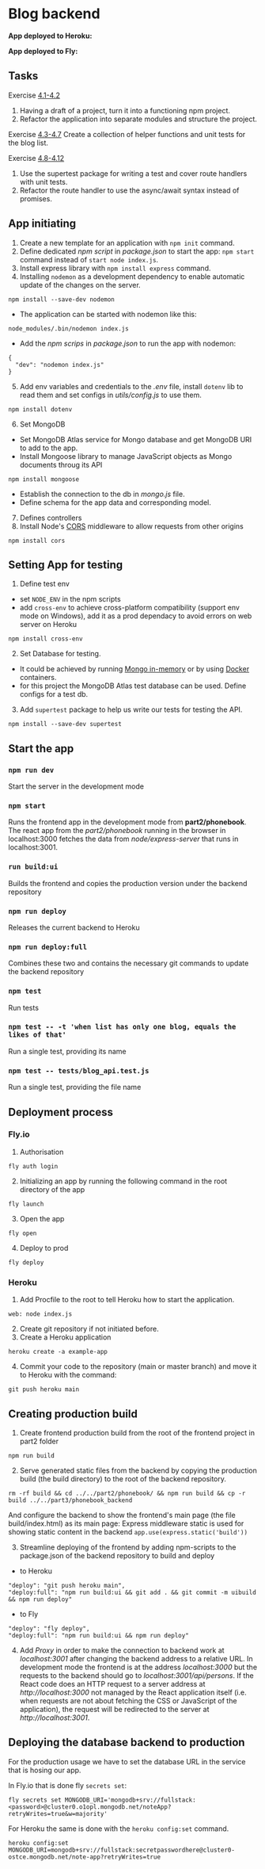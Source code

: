 # Blog backend

**App deployed to Heroku:**

**App deployed to Fly:**

## Tasks
Exercise [4.1-4.2](https://fullstackopen.com/en/part4/structure_of_backend_application_introduction_to_testing#exercises-4-1-4-2)
1. Having a draft of a project, turn it into a functioning npm project.
2. Refactor the application into separate modules and structure the project.

Exercise [4.3-4.7](https://fullstackopen.com/en/part4/structure_of_backend_application_introduction_to_testing#exercises-4-3-4-7)
Create a collection of helper functions and unit tests for the blog list.

Exercise [4.8-4.12](https://fullstackopen.com/en/part4/testing_the_backend#exercises-4-8-4-12)
1. Use the supertest package for writing a test and cover route handlers with unit tests.
2. Refactor the route handler to use the async/await syntax instead of promises.

## App initiating
1. Create a new template for an application with `npm init` command.
2. Define dedicated _npm script_ in _package.json_ to start the app: `npm start` command instead of `start node index.js`.
3. Install express library with `npm install express` command.
4. Installing `nodemon` as a development dependency to enable automatic update of the changes on the server.
```
npm install --save-dev nodemon
```
- The application can be started with nodemon like this:
```
node_modules/.bin/nodemon index.js
```
- Add the _npm scrips_ in _package.json_ to run the app with nodemon:
```
{
  "dev": "nodemon index.js"
}
```
5. Add env variables and credentials to the _.env_ file, install `dotenv` lib to read them and set configs in _utils/config.js_ to use them.
```
npm install dotenv
```
6. Set MongoDB
- Set MongoDB Atlas service for Mongo database and get MongoDB URI to add to the app.
- Install Mongoose library to manage JavaScript objects as Mongo documents throug its API
```
npm install mongoose
```
- Establish the connection to the db in _mongo.js_ file.
- Define schema for the app data and corresponding model.
7. Defines controllers
8. Install Node's [CORS](https://github.com/expressjs/cors) middleware to allow requests from other origins
```
npm install cors
```

## Setting App for testing
1. Define test env
- set `NODE_ENV` in the npm scripts
- add `cross-env` to achieve cross-platform compatibility (support env mode on Windows), add it as a prod dependacy to avoid errors on web server on Heroku
```
npm install cross-env
```
2. Set Database for testing.
- It could be achieved  by running [Mongo in-memory](https://docs.mongodb.com/manual/core/inmemory/) or by using [Docker](https://www.docker.com/) containers.
- for this project the MongoDB Atlas test database can be used. Define configs for a test db.
3. Add `supertest` package to help us write our tests for testing the API.
```
npm install --save-dev supertest
```

## Start the app
### `npm run dev`
Start the server in the development mode

### `npm start`
Runs the frontend app in the development mode from **part2/phonebook**.
The react app from the _part2/phonebook_ running in the browser in localhost:3000 fetches the data from _node/express-server_ that runs in localhost:3001.

### `run build:ui`
Builds the frontend and copies the production version under the backend repository

### `npm run deploy`
Releases the current backend to Heroku

### `npm run deploy:full`
Combines these two and contains the necessary git commands to update the backend repository

### `npm test`
Run tests

### `npm test -- -t 'when list has only one blog, equals the likes of that'`
Run a single test, providing its name

### `npm test -- tests/blog_api.test.js`
Run a single test, providing the file name

## Deployment process
### Fly.io
1. Authorisation
```
fly auth login
```
2. Initializing an app by running the following command in the root directory of the app
```
fly launch
```
3. Open the app
```
fly open
```
4. Deploy to prod
```
fly deploy
```

### Heroku
1. Add Procfile to the root to tell Heroku how to start the application.
```
web: node index.js
```
2. Create git repository if not initiated before.
3. Create a Heroku application
```
heroku create -a example-app
```
4. Commit your code to the repository (main or master branch) and move it to Heroku with the command:
```
git push heroku main
```

## Creating production build
1. Create frontend production build from the root of the frontend project in part2 folder
```
npm run build
```
2. Serve generated static files from the backend by copying the production build (the build directory) to the root of the backend repository.
```
rm -rf build && cd ../../part2/phonebook/ && npm run build && cp -r build ../../part3/phonebook_backend
```
And configure the backend to show the frontend's main page (the file build/index.html) as its main page: Express middleware static is used for showing static content in the backend `app.use(express.static('build'))`

3. Streamline deploying of the frontend by adding npm-scripts to the package.json of the backend repository to build and deploy

- to Heroku
```
"deploy": "git push heroku main",
"deploy:full": "npm run build:ui && git add . && git commit -m uibuild && npm run deploy"
```
- to Fly
```
"deploy": "fly deploy",
"deploy:full": "npm run build:ui && npm run deploy"
```
4. Add *Proxy* in order to  make the connection to backend work at _localhost:3001_ after changing the backend address to a relative URL.
In development mode the frontend is at the address _localhost:3000_ but the requests to the backend should go to _localhost:3001/api/persons_.
If the React code does an HTTP request to a server address at _http://localhost:3000_ not managed by the React application itself (i.e. when requests are not about fetching the CSS or JavaScript of the application), the request will be redirected to the server at _http://localhost:3001_.

## Deploying the database backend to production
For the production usage we have to set the database URL in the service that is hosing our app.

In Fly.io that is done fly `secrets set`:
```
fly secrets set MONGODB_URI='mongodb+srv://fullstack:<password>@cluster0.o1opl.mongodb.net/noteApp?retryWrites=true&w=majority'
```

For Heroku the same is done with the `heroku config:set` command.
```
heroku config:set MONGODB_URI=mongodb+srv://fullstack:secretpasswordhere@cluster0-ostce.mongodb.net/note-app?retryWrites=true
```
